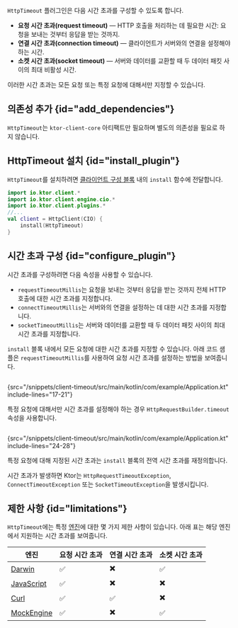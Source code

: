[//]: # (title: 시간 초과)

<primary-label ref="client-plugin"/>

<tldr>
<var name="example_name" value="client-timeout"/>
<include from="lib.topic" element-id="download_example"/>
</tldr>

`HttpTimeout` 플러그인은 다음 시간 초과를 구성할 수 있도록 합니다.
* __요청 시간 초과(request timeout)__ — HTTP 호출을 처리하는 데 필요한 시간: 요청을 보내는 것부터 응답을 받는 것까지.
* __연결 시간 초과(connection timeout)__ — 클라이언트가 서버와의 연결을 설정해야 하는 시간.
* __소켓 시간 초과(socket timeout)__ — 서버와 데이터를 교환할 때 두 데이터 패킷 사이의 최대 비활성 시간.

이러한 시간 초과는 모든 요청 또는 특정 요청에 대해서만 지정할 수 있습니다.

## 의존성 추가 {id="add_dependencies"}
`HttpTimeout`는 `ktor-client-core` 아티팩트만 필요하며 별도의 의존성을 필요로 하지 않습니다.

## HttpTimeout 설치 {id="install_plugin"}

`HttpTimeout`를 설치하려면 [클라이언트 구성 블록](client-create-and-configure.md#configure-client) 내의 `install` 함수에 전달합니다.
```kotlin
import io.ktor.client.*
import io.ktor.client.engine.cio.*
import io.ktor.client.plugins.*
//...
val client = HttpClient(CIO) {
    install(HttpTimeout)
}
```

## 시간 초과 구성 {id="configure_plugin"}

시간 초과를 구성하려면 다음 속성을 사용할 수 있습니다.

* `requestTimeoutMillis`는 요청을 보내는 것부터 응답을 받는 것까지 전체 HTTP 호출에 대한 시간 초과를 지정합니다.
* `connectTimeoutMillis`는 서버와의 연결을 설정하는 데 대한 시간 초과를 지정합니다.
* `socketTimeoutMillis`는 서버와 데이터를 교환할 때 두 데이터 패킷 사이의 최대 시간 초과를 지정합니다.

`install` 블록 내에서 모든 요청에 대한 시간 초과를 지정할 수 있습니다. 아래 코드 샘플은 `requestTimeoutMillis`를 사용하여 요청 시간 초과를 설정하는 방법을 보여줍니다.
```kotlin
```
{src="/snippets/client-timeout/src/main/kotlin/com/example/Application.kt" include-lines="17-21"}

특정 요청에 대해서만 시간 초과를 설정해야 하는 경우 `HttpRequestBuilder.timeout` 속성을 사용합니다.

```kotlin
```
{src="/snippets/client-timeout/src/main/kotlin/com/example/Application.kt" include-lines="24-28"}

특정 요청에 대해 지정된 시간 초과는 `install` 블록의 전역 시간 초과를 재정의합니다.

시간 초과가 발생하면 Ktor는 `HttpRequestTimeoutException`, `ConnectTimeoutException` 또는 `SocketTimeoutException`을 발생시킵니다.

## 제한 사항 {id="limitations"}

`HttpTimeout`에는 특정 [엔진](client-engines.md)에 대한 몇 가지 제한 사항이 있습니다. 아래 표는 해당 엔진에서 지원하는 시간 초과를 보여줍니다.

| 엔진                               | 요청 시간 초과 | 연결 시간 초과 | 소켓 시간 초과 |
|------------------------------------|-----------------|-----------------|----------------|
| [Darwin](client-engines.md#darwin) | ✅️              | ✖️              | ✅️             |
| [JavaScript](client-engines.md#js) | ✅               | ✖️              | ✖️             |
| [Curl](client-engines.md#curl)     | ✅               | ✅️              | ✖️             |
| [MockEngine](client-testing.md)    | ✅               | ✖️              | ✅              |